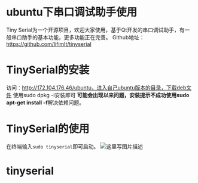 # ubuntu下串口调试助手使用
Tiny Serial为一个开源项目，欢迎大家使用，基于Qt开发的串口调试助手，有一般串口助手的基本功能，更多功能正在完善。
Github地址：https://github.com/lifimlt/tinyserial

# TinySerial的安装
访问：http://172.104.176.46/ubuntu，进入自己ubuntu版本的目录，下载deb文件
使用sudo dpkg -i安装即可
**可能会出现以来问题，安装提示不成功使用sudo apt-get install -f**解决依赖问题。

# TinySerial的使用
在终端输入`sudo tinyserial`即可启动。
![这里写图片描述](https://img-blog.csdn.net/20180908152639391?watermark/2/text/aHR0cHM6Ly9ibG9nLmNzZG4ubmV0L3UwMTQyODE5NzA=/font/5a6L5L2T/fontsize/400/fill/I0JBQkFCMA==/dissolve/70)
# tinyserial
